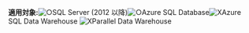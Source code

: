 <Token>**適用対象:**![○](media/yes.png)SQL Server (2012 以降)![○](media/yes.png)Azure SQL Database![X](media/no.png)Azure SQL Data Warehouse ![X](media/no.png)Parallel Data Warehouse </Token>

